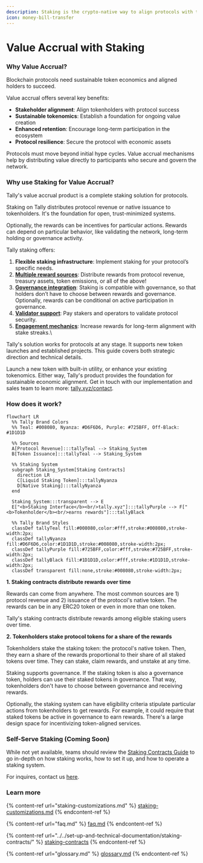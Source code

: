 ```yaml
---
description: Staking is the crypto-native way to align protocols with token holders
icon: money-bill-transfer
---
```


# Value Accrual with Staking

### Why Value Accrual?

Blockchain protocols need sustainable token economics and aligned holders to succeed.

Value accrual offers several key benefits:

* **Stakeholder alignment**: Align tokenholders with protocol success
* **Sustainable tokenomics**: Establish a foundation for ongoing value creation
* **Enhanced retention**: Encourage long-term participation in the ecosystem
* **Protocol resilience**: Secure the protocol with economic assets

Protocols must move beyond initial hype cycles. Value accrual mechanisms help by distributing value directly to participants who secure and govern the network.

### Why use Staking for Value Accrual?

Tally's value accrual product is a complete staking solution for protocols.&#x20;

Staking on Tally distributes protocol revenue or native issuance to tokenholders. It's the foundation for open, trust-minimized systems.

Optionally, the rewards can be incentives for particular actions. Rewards can depend on particular behavior, like validating the network, long-term holding or governance activity.

Tally staking offers:

1. **Flexible staking infrastructure**: Implement staking for your protocol’s specific needs.
2. [**Multiple reward sources**](https://docs.tally.xyz/tally-features/staking/staking-customizations#returning-fees): Distribute rewards from protocol revenue, treasury assets, token emissions, or all of the above!
3. [**Governance integration**](https://docs.tally.xyz/tally-features/staking/staking-customizations#governance-integration): Staking is compatible with governance, so that holders don’t have to choose between rewards and governance. Optionally, rewards can be conditional on active participation in governance.
4. [**Validator support**](https://docs.tally.xyz/tally-features/staking/staking-customizations#network-protocol-validation): Pay stakers and operators to validate protocol security.
5. [**Engagement mechanics**](https://docs.tally.xyz/tally-features/staking/staking-customizations#stake-streaks): Increase rewards for long-term alignment with stake streaks.\


Tally's solution works for protocols at any stage. It supports new token launches and established projects. This guide covers both strategic direction and technical details.&#x20;

Launch a new token with built-in utility, or enhance your existing tokenomics. Either way, Tally's product provides the foundation for sustainable economic alignment. Get in touch with our implementation and sales team to learn more: [tally.xyz/contact](https://www.tally.xyz/contact).

### How does it work?

```mermaid
flowchart LR
  %% Tally Brand Colors
  %% Teal: #008080, Nyanza: #D6F6D6, Purple: #725BFF, Off-Black: #1D1D1D

  %% Sources
  A[Protocol Revenue]:::tallyTeal --> Staking_System
  B[Token Issuance]:::tallyTeal --> Staking_System

  %% Staking System
  subgraph Staking_System[Staking Contracts]
    direction LR
    C[Liquid Staking Token]:::tallyNyanza
    D[Native Staking]:::tallyNyanza
  end

  Staking_System:::transparent --> E
  E["<b>Staking Interface</b><br/>tally.xyz"]:::tallyPurple --> F["<b>Tokenholder</b><br/>earns rewards"]:::tallyBlack

  %% Tally Brand Styles
  classDef tallyTeal fill:#008080,color:#fff,stroke:#008080,stroke-width:2px;
  classDef tallyNyanza fill:#D6F6D6,color:#1D1D1D,stroke:#008080,stroke-width:2px;
  classDef tallyPurple fill:#725BFF,color:#fff,stroke:#725BFF,stroke-width:2px;
  classDef tallyBlack fill:#1D1D1D,color:#fff,stroke:#1D1D1D,stroke-width:2px;
  classDef transparent fill:none,stroke:#008080,stroke-width:2px;
```

**1. Staking contracts distribute rewards over time**

Rewards can come from anywhere. The most common sources are 1) protocol revenue and 2) issuance of the protocol's native token. The rewards can be in any ERC20 token or even in more than one token.

Tally's staking contracts distribute rewards among eligible staking users over time.&#x20;

**2. Tokenholders stake protocol tokens for a share of the rewards**

Tokenholders stake the staking token: the protocol's native token. Then, they earn a share of the rewards proportional to their share of all staked tokens over time. They can stake, claim rewards, and unstake at any time.

Staking supports governance. If the staking token is also a governance token, holders can use their staked tokens in governance. That way, tokenholders don't have to choose between governance and receiving rewards.

Optionally, the staking system can have eligibility criteria stipulate particular actions from tokenholders to get rewards. For example, it could require that staked tokens be active in governance to earn rewards. There's a large design space for incentivizing token-aligned services.

### Self-Serve Staking (Coming Soon)

While not yet available, teams should review the [Staking Contracts Guide](../../set-up-and-technical-documentation/staking-contracts/) to go in-depth on how staking works, how to set it up, and how to operate a staking system.&#x20;

For inquires, contact us [here](https://tally.xyz/contact).&#x20;

### Learn more

{% content-ref url="staking-customizations.md" %}
[staking-customizations.md](staking-customizations.md)
{% endcontent-ref %}

{% content-ref url="faq.md" %}
[faq.md](faq.md)
{% endcontent-ref %}

{% content-ref url="../../set-up-and-technical-documentation/staking-contracts/" %}
[staking-contracts](../../set-up-and-technical-documentation/staking-contracts/)
{% endcontent-ref %}

{% content-ref url="glossary.md" %}
[glossary.md](glossary.md)
{% endcontent-ref %}
